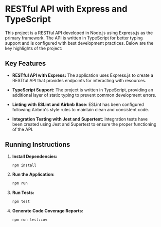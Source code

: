 # RESTful API with Express and TypeScript

This project is a RESTful API developed in Node.js using Express.js as the primary framework. The API is written in TypeScript for better typing support and is configured with best development practices. Below are the key highlights of the project:

## Key Features

- **RESTful API with Express:** The application uses Express.js to create a RESTful API that provides endpoints for interacting with resources.

- **TypeScript Support:** The project is written in TypeScript, providing an additional layer of static typing to prevent common development errors.

- **Linting with ESLint and Airbnb Base:** ESLint has been configured following Airbnb's style rules to maintain clean and consistent code.

- **Integration Testing with Jest and Supertest:** Integration tests have been created using Jest and Supertest to ensure the proper functioning of the API.

## Running Instructions

1. **Install Dependencies:**
   ```bash
   npm install
   ```

2. **Run the Application:**
   ```bash
   npm run
   ```

3. **Run Tests:**
   ```bash
   npm test
   ```
  
4. **Generate Code Coverage Reports:**
   ```bash
   npm run test:cov
   ```

